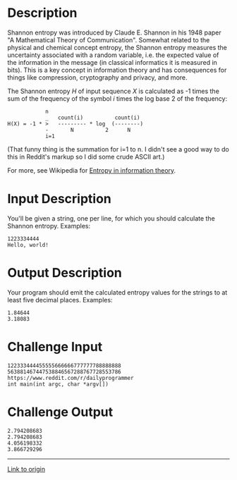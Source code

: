 # Description

Shannon entropy was introduced by Claude E. Shannon in his 1948 paper "A Mathematical Theory of Communication". Somewhat related to the physical and chemical concept entropy, the Shannon entropy measures the uncertainty associated with a random variable, i.e. the expected value of the information in the message (in classical informatics it is measured in bits). This is a key concept in information theory and has consequences for things like compression, cryptography and privacy, and more. 

The Shannon entropy *H* of input sequence *X* is calculated as -1 times the sum of the frequency of the symbol *i* times the log base 2 of the frequency:

                n
                _   count(i)          count(i)
    H(X) = -1 * >   --------- * log  (--------)
                -       N          2      N
                i=1

(That funny thing is the summation for i=1 to n. I didn't see a good way to do this in Reddit's markup so I did some crude ASCII art.)

For more, see Wikipedia for [Entropy in information theory](https://en.wikipedia.org/wiki/Entropy_(information_theory)). 

# Input Description

You'll be given a string, one per line, for which you should calculate the Shannon entropy. Examples:

    1223334444
    Hello, world!

# Output Description

Your program should emit the calculated entropy values for the strings to at least five decimal places. Examples:

    1.84644
    3.18083

# Challenge Input

    122333444455555666666777777788888888
    563881467447538846567288767728553786
    https://www.reddit.com/r/dailyprogrammer
    int main(int argc, char *argv[])

# Challenge Output

    2.794208683
    2.794208683
    4.056198332
    3.866729296

---

[Link to origin](https://www.reddit.com/r/dailyprogrammer/4fc896)